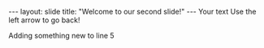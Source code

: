 --- layout: slide title: "Welcome to our second slide!" --- Your text Use the left arrow to go back!



Adding something new to line 5
